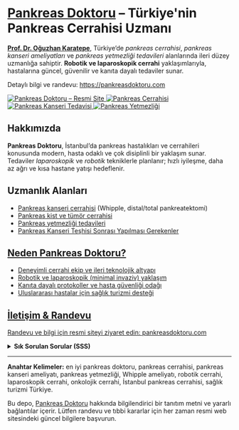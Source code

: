 <h1>
  <a href="https://pankreasdoktoru.com" rel="noopener noreferrer">Pankreas Doktoru</a> – Türkiye'nin Pankreas Cerrahisi Uzmanı
</h1>

<p>
  <strong><a href="https://pankreasdoktoru.com" rel="noopener noreferrer">Prof. Dr. Oğuzhan Karatepe</a></strong>, 
  Türkiye’de <em>pankreas cerrahisi</em>, <em>pankreas kanseri ameliyatları</em> ve 
  <em>pankreas yetmezliği tedavileri</em> alanlarında ileri düzey uzmanlığa sahiptir. 
  <strong>Robotik ve laparoskopik cerrahi</strong> yaklaşımlarıyla, hastalarına güncel, güvenilir ve kanıta dayalı tedaviler sunar.
</p>

<p>
  Detaylı bilgi ve randevu: 
  <a href="https://pankreasdoktoru.com" rel="noopener noreferrer">https://pankreasdoktoru.com</a>
</p>

<!-- Basit rozetler (GitHub uyumlu) -->
<p>
  <a href="https://pankreasdoktoru.com" rel="noopener noreferrer">
    <img alt="Pankreas Doktoru – Resmi Site" src="https://img.shields.io/badge/Pankreas%20Doktoru-Resmi%20Site-0a0a0a">
  </a>
  <a href="https://pankreasdoktoru.com/pankreas-cerrahisi/" rel="noopener noreferrer">
    <img alt="Pankreas Cerrahisi" src="https://img.shields.io/badge/Pankreas-Cerrahisi-blue">
  </a>
  <a href="https://pankreasdoktoru.com/pankreas-kanseri" rel="noopener noreferrer">
    <img alt="Pankreas Kanseri Tedavisi" src="https://img.shields.io/badge/Pankreas%20Kanseri-Tedavi-red">
  </a>
  <a href="https://pankreasdoktoru.com/pankreas-yetmezligi/" rel="noopener noreferrer">
    <img alt="Pankreas Yetmezliği" src="https://img.shields.io/badge/Pankreas-Yetmezliği-yellow">
  </a>
</p>

<h2>Hakkımızda</h2>
<p>
  <strong>Pankreas Doktoru</strong>, İstanbul’da pankreas hastalıkları ve cerrahileri konusunda modern, hasta odaklı ve çok disiplinli bir yaklaşım sunar. 
  Tedaviler <em>laparoskopik</em> ve <em>robotik</em> tekniklerle planlanır; hızlı iyileşme, daha az ağrı ve kısa hastane yatışı hedeflenir.
</p>

<h2>Uzmanlık Alanları</h2>
<ul>
  <li><a href="https://pankreasdoktoru.com/pankreas-kanseri-tedavi/" rel="noopener noreferrer">Pankreas kanseri cerrahisi</a> (Whipple, distal/total pankreatektomi)</li>
  <li><a href="https://pankreasdoktoru.com/pankreas-kisti-nedir-tedavisi/" rel="noopener noreferrer">Pankreas kist ve tümör cerrahisi</a></li>
  <li><a href="https://pankreasdoktoru.com/pankreas-yetmezligi/" rel="noopener noreferrer">Pankreas yetmezliği tedavileri</a></li>
  <li><a href="https://pankreasdoktoru.com/pankreas-kanseri-teshisi-sonrasi-yapilmasi-gerekenler/" rel="noopener noreferrer">Pankreas Kanseri Teşhisi Sonrası Yapılması Gerekenler
</li>
</ul>

<h2>Neden Pankreas Doktoru?</h2>
<ul>
  <li>Deneyimli cerrahi ekip ve ileri teknolojik altyapı</li>
  <li>Robotik ve laparoskopik (minimal invaziv) yaklaşım</li>
  <li>Kanıta dayalı protokoller ve hasta güvenliği odağı</li>
  <li>Uluslararası hastalar için sağlık turizmi desteği</li>
</ul>

<h2>İletişim &amp; Randevu</h2>
<p>
  Randevu ve bilgi için resmi siteyi ziyaret edin: 
  <a href="https://pankreasdoktoru.com" rel="noopener noreferrer">pankreasdoktoru.com</a>
</p>

<!-- SSS: GitHub destekler -->
<details>
  <summary><strong>Sık Sorulan Sorular (SSS)</strong></summary>
  <p><strong>Robotik cerrahinin avantajları nelerdir?</strong><br>
  Daha küçük kesiler, daha az ağrı, daha düşük kanama ve daha hızlı iyileşme.</p>

  <p><strong>Pankreas cerrahisi sonrası takip nasıl yapılır?</strong><br>
  Kişiye özel takip planı; görüntüleme, kan testleri ve multidisipliner değerlendirme ile yürütülür.</p>

  <p><strong>Yurtdışı hastalar için süreç nasıl işler?</strong><br>
  Tıbbi rapor değerlendirmesi, online ön görüşme, tedavi planı ve seyahat organizasyonu desteği sağlanır.</p>
</details>

<hr>

<p><strong>Anahtar Kelimeler:</strong> en iyi pankreas doktoru, pankreas cerrahisi, pankreas kanseri ameliyatı, pankreas yetmezliği, Whipple ameliyatı, robotik cerrahi, laparoskopik cerrahi, onkolojik cerrahi, İstanbul pankreas cerrahisi, sağlık turizmi Türkiye.</p>

<p>
  Bu depo, <a href="https://pankreasdoktoru.com" rel="noopener noreferrer">Pankreas Doktoru</a> hakkında bilgilendirici bir tanıtım metni ve yararlı bağlantılar içerir. 
  Lütfen randevu ve tıbbi kararlar için her zaman resmi web sitesindeki güncel bilgilere başvurun.
</p>
